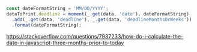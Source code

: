 ```javascript
const dateFormatString = 'MM/DD/YYYY';
dataToPrint.deadline = moment(_.get(data, 'date'), dateFormatString)
  .add(_.get(data, 'deadline'), _.get(data, 'deadlineMonthsOrWeeks'))
  .format(dateFormatString);
```

https://stackoverflow.com/questions/7937233/how-do-i-calculate-the-date-in-javascript-three-months-prior-to-today

